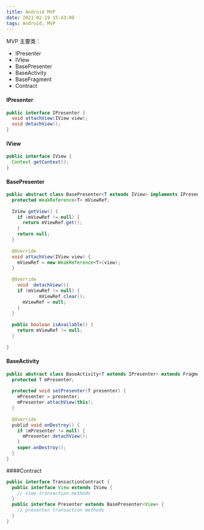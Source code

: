 ```yaml
---
title: Android MVP
date: 2021-02-19 15:43:08
tags: Android, MVP
---
```


MVP 主要类：
- IPresenter 
- IVIew 
- BasePresenter 
- BaseActivity 
- BaseFragment 
- Contract 

#### IPresenter

```java
public interface IPresenter {
  void attachView(IView view);
  void detachView();
}
```

#### IView

```java
public interface IView {
  Context getContext();
}
```

#### BasePresenter

```java
public abstract class BasePresenter<T extends IView> implements IPresenter {
  protected WeakReference<T> mViewRef;
  
  IView getView() {
    if (mViewRef != null) {
      return mViewRef.get();
    }
    return null;
  }
  
  @Override
  void attachView(IView view) {
    mViewRef = new WeakReference<T>(view);
  }
  
  @Override
	void  detachView(){
    if (mViewRef != null) {
			mViewRef.clear();
      mViewRef = null;
    }
  }
  
  public boolean isAvailable() {
    return mViewRef != null;
  }
 
}
```

#### BaseActivity

```java
public abstract class BaseActivity<T extends IPresenter> extends FragmentActivity implements IView {
  protected T mPresenter;
  
  protected void setPresenter(T presenter) {
    mPresenter = presenter;
    mPresenter.attachView(this);
  }
  
  @Override
  publid void onDestroy() {
    if (mPresenter != null) {
      mPresenter.detachView();
    }
    super.onDestroy();
  }
}
```

####Contract

```java
public interface TransactionContract {
  public interface View extends IView {
    // view transaction methods
  }
  public interface Presenter extends BasePresenter<View> {
  	// presenter transaction methods
  }
}
```

#### 

